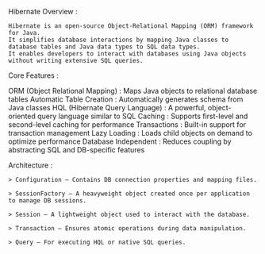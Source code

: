 Hibernate Overview :

    Hibernate is an open-source Object-Relational Mapping (ORM) framework for Java. 
    It simplifies database interactions by mapping Java classes to database tables and Java data types to SQL data types.
    It enables developers to interact with databases using Java objects without writing extensive SQL queries.

Core Features :

   ORM (Object Relational Mapping)     :  Maps Java objects to relational database tables
   Automatic Table Creation	           :  Automatically generates schema from Java classes
   HQL (Hibernate Query Language)	   :  A powerful, object-oriented query language similar to SQL
   Caching	                           :  Supports first-level and second-level caching for performance
   Transactions                        :  Built-in support for transaction management
   Lazy Loading	                       :  Loads child objects on demand to optimize performance
   Database Independent                :  Reduces coupling by abstracting SQL and DB-specific features

Architecture :

    > Configuration – Contains DB connection properties and mapping files.

    > SessionFactory – A heavyweight object created once per application to manage DB sessions.

    > Session – A lightweight object used to interact with the database.

    > Transaction – Ensures atomic operations during data manipulation.
 
    > Query – For executing HQL or native SQL queries.

